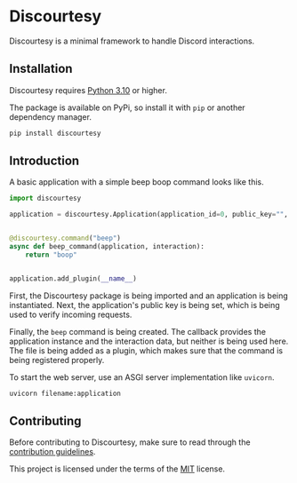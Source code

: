 # Discourtesy

Discourtesy is a minimal framework to handle Discord interactions.

## Installation

Discourtesy requires [Python 3.10][python-3.10] or higher.

The package is available on PyPi, so install it with `pip` or another dependency manager.

```bash
pip install discourtesy
```

## Introduction

A basic application with a simple beep boop command looks like this.

```py
import discourtesy

application = discourtesy.Application(application_id=0, public_key="", token="")


@discourtesy.command("beep")
async def beep_command(application, interaction):
    return "boop"


application.add_plugin(__name__)
```

First, the Discourtesy package is being imported and an application is being instantiated. Next, the application's public key is being set, which is being used to verify incoming requests.

Finally, the `beep` command is being created. The callback provides the application instance and the interaction data, but neither is being used here. The file is being added as a plugin, which makes sure that the command is being registered properly.

To start the web server, use an ASGI server implementation like `uvicorn`.

```bash
uvicorn filename:application
```

## Contributing

Before contributing to Discourtesy, make sure to read through the [contribution guidelines][contribution-guidelines].

This project is licensed under the terms of the [MIT][mit-license] license.

[contribution-guidelines]: <https://github.com/robinmahieu/discourtesy/blob/stardust/CONTRIBUTING.md>
[mit-license]: <https://github.com/robinmahieu/discourtesy/blob/stardust/LICENSE>
[python-3.10]: <https://www.python.org/downloads/>
